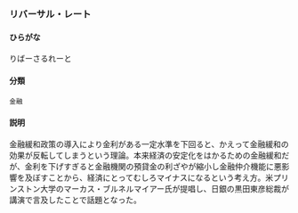 <div style="display:none;">

## [あ行](securities-terms?id=あ行)
## [か行](securities-terms?id=か行)
## [さ行](securities-terms?id=さ行)
## [た行](securities-terms?id=た行)
## [な行](securities-terms?id=な行)
## [は行](securities-terms?id=は行)
## [ま行](securities-terms?id=ま行)
## [や行](securities-terms?id=や行)
## [ら行](securities-terms?id=ら行)

</div>

### リバーサル・レート

#### ひらがな

りばーさるれーと

#### 分類

`金融`

#### 説明

金融緩和政策の導入により金利がある一定水準を下回ると、かえって金融緩和の効果が反転してしまうという理論。本来経済の安定化をはかるための金融緩和だが、金利を下げすぎると金融機関の預貸金の利ざやが縮小し金融仲介機能に悪影響を及ぼすことから、経済にとってむしろマイナスになるという考え方。米プリンストン大学のマーカス・ブルネルマイアー氏が提唱し、日銀の黒田東彦総裁が講演で言及したことで話題となった。

<div style="display:none;">

## [わ行](securities-terms?id=わ行)
## [英数字・記号](securities-terms?id=英数字・記号)

</div>

